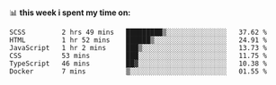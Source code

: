 📊 **this week i spent my time on:**
<!--START_SECTION:waka-->

```text
SCSS         2 hrs 49 mins   █████████▒░░░░░░░░░░░░░░░   37.62 %
HTML         1 hr 52 mins    ██████▒░░░░░░░░░░░░░░░░░░   24.91 %
JavaScript   1 hr 2 mins     ███▒░░░░░░░░░░░░░░░░░░░░░   13.73 %
CSS          53 mins         ███░░░░░░░░░░░░░░░░░░░░░░   11.75 %
TypeScript   46 mins         ██▓░░░░░░░░░░░░░░░░░░░░░░   10.38 %
Docker       7 mins          ▒░░░░░░░░░░░░░░░░░░░░░░░░   01.55 %
```

<!--END_SECTION:waka-->

